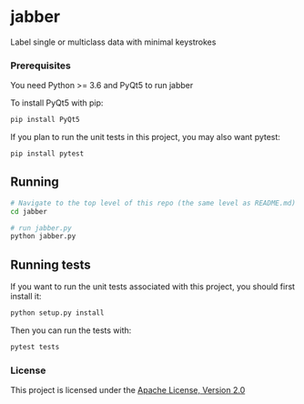 # jabber
Label single or multiclass data with minimal keystrokes

### Prerequisites
You need Python >= 3.6 and PyQt5 to run jabber

To install PyQt5 with pip:
```bash
pip install PyQt5
```
If you plan to run the unit tests in this project, you may also want pytest:
```bash
pip install pytest
```

## Running
```bash
# Navigate to the top level of this repo (the same level as README.md)
cd jabber

# run jabber.py
python jabber.py
```

## Running tests
If you want to run the unit tests associated with this project, you should first install it:
```bash
python setup.py install
```
Then you can run the tests with:
```bash
pytest tests
```

### License
This project is licensed under the [Apache License, Version 2.0](LICENSE)
